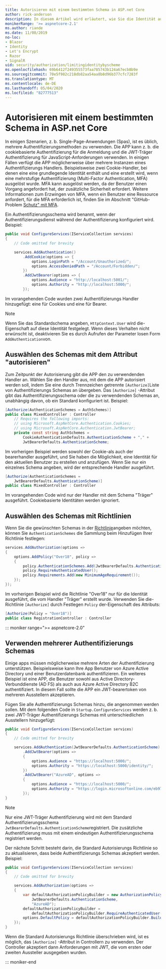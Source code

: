 ```yaml
---
title: Autorisieren mit einem bestimmten Schema in ASP.net Core
author: rick-anderson
description: In diesem Artikel wird erläutert, wie Sie die Identität auf ein bestimmtes Schema beschränken, wenn Sie mit mehreren Authentifizierungsmethoden arbeiten.
monikerRange: '>= aspnetcore-2.1'
ms.author: riande
ms.date: 11/08/2019
no-loc:
- Blazor
- Identity
- Let's Encrypt
- Razor
- SignalR
uid: security/authorization/limitingidentitybyscheme
ms.openlocfilehash: 69b6412f249355573faa785743b124a67ecb8b9e
ms.sourcegitcommit: 70e5f982c218db82aa54aa8b8d96b377cfc7283f
ms.translationtype: MT
ms.contentlocale: de-DE
ms.lasthandoff: 05/04/2020
ms.locfileid: "82777513"
---
```

# <a name="authorize-with-a-specific-scheme-in-aspnet-core"></a>Autorisieren mit einem bestimmten Schema in ASP.net Core

In einigen Szenarien, z. b. Single-Page-Anwendungen (Spas), ist es üblich, mehrere Authentifizierungsmethoden zu verwenden. Die APP kann z. b. die cookiebasierte Authentifizierung für die Anmeldung und die JWT-Träger Authentifizierung für JavaScript-Anforderungen verwenden. In einigen Fällen verfügt die APP möglicherweise über mehrere Instanzen eines Authentifizierungs Handlers. Beispielsweise zwei Cookie-Handler, bei denen eine eine grundlegende Identität enthält und eine erstellt wird, wenn eine mehrstufige Authentifizierung (Multi-Factor Authentication, MFA) ausgelöst wurde. MFA kann ausgelöst werden, da der Benutzer einen Vorgang angefordert hat, der zusätzliche Sicherheit erfordert. Weitere Informationen zum Erzwingen von MFA, wenn ein Benutzer eine Ressource anfordert, für die MFA erforderlich ist, finden Sie im Abschnitt "GitHub-Problem [Schutz" mit MFA](https://github.com/dotnet/AspNetCore.Docs/issues/15791#issuecomment-580464195).

Ein Authentifizierungsschema wird benannt, wenn der Authentifizierungsdienst während der Authentifizierung konfiguriert wird. Beispiel:

```csharp
public void ConfigureServices(IServiceCollection services)
{
    // Code omitted for brevity

    services.AddAuthentication()
        .AddCookie(options => {
            options.LoginPath = "/Account/Unauthorized/";
            options.AccessDeniedPath = "/Account/Forbidden/";
        })
        .AddJwtBearer(options => {
            options.Audience = "http://localhost:5001/";
            options.Authority = "http://localhost:5000/";
        });
```

Im vorangehenden Code wurden zwei Authentifizierungs Handler hinzugefügt: eine für Cookies und eine für Bearer.

>[!NOTE]
>Wenn Sie das Standardschema angeben, `HttpContext.User` wird die-Eigenschaft auf diese Identität festgelegt. Wenn dieses Verhalten nicht erwünscht ist, deaktivieren Sie es durch Aufrufen der Parameter losen Form `AddAuthentication`von.

## <a name="selecting-the-scheme-with-the-authorize-attribute"></a>Auswählen des Schemas mit dem Attribut "autorisieren"

Zum Zeitpunkt der Autorisierung gibt die APP den zu verwendenden Handler an. Wählen Sie den Handler aus, mit dem die APP autorisiert werden soll, indem Sie eine durch Trennzeichen getrennte `[Authorize]`Liste von Authentifizierungs Schemas an übergeben. Das `[Authorize]` -Attribut gibt das Authentifizierungsschema oder die zu verwendenden Schemas an, unabhängig davon, ob ein Standard konfiguriert ist. Beispiel:

```csharp
[Authorize(AuthenticationSchemes = AuthSchemes)]
public class MixedController : Controller
    // Requires the following imports:
    // using Microsoft.AspNetCore.Authentication.Cookies;
    // using Microsoft.AspNetCore.Authentication.JwtBearer;
    private const string AuthSchemes =
        CookieAuthenticationDefaults.AuthenticationScheme + "," +
        JwtBearerDefaults.AuthenticationScheme;
```

Im vorherigen Beispiel werden sowohl der Cookie-als auch der bearerhandler ausgeführt, und Sie haben die Möglichkeit, eine Identität für den aktuellen Benutzer zu erstellen und anzufügen. Wenn Sie nur ein einzelnes Schema angeben, wird der entsprechende Handler ausgeführt.

```csharp
[Authorize(AuthenticationSchemes = 
    JwtBearerDefaults.AuthenticationScheme)]
public class MixedController : Controller
```

Im vorangehenden Code wird nur der Handler mit dem Schema "Träger" ausgeführt. Cookiebasierte Identitäten werden ignoriert.

## <a name="selecting-the-scheme-with-policies"></a>Auswählen des Schemas mit Richtlinien

Wenn Sie die gewünschten Schemas in der [Richtlinie](xref:security/authorization/policies)angeben möchten, können Sie `AuthenticationSchemes` die Sammlung beim Hinzufügen Ihrer Richtlinie festlegen:

```csharp
services.AddAuthorization(options =>
{
    options.AddPolicy("Over18", policy =>
    {
        policy.AuthenticationSchemes.Add(JwtBearerDefaults.AuthenticationScheme);
        policy.RequireAuthenticatedUser();
        policy.Requirements.Add(new MinimumAgeRequirement());
    });
});
```

Im vorherigen Beispiel wird die Richtlinie "Over18" nur für die Identität ausgeführt, die vom Handler "Träger" erstellt wurde. Verwenden Sie die-Richtlinie `[Authorize]` durch Festlegen `Policy` der-Eigenschaft des Attributs:

```csharp
[Authorize(Policy = "Over18")]
public class RegistrationController : Controller
```

::: moniker range=">= aspnetcore-2.0"

## <a name="use-multiple-authentication-schemes"></a>Verwenden mehrerer Authentifizierungs Schemas

Einige apps müssen möglicherweise mehrere Arten der Authentifizierung unterstützen. Beispielsweise kann Ihre App Benutzer von Azure Active Directory und einer Benutzerdatenbank authentifizieren. Ein weiteres Beispiel ist eine APP, die Benutzer sowohl aus Active Directory-Verbunddienste (AD FS) als auch aus Azure Active Directory B2C authentifiziert. In diesem Fall sollte die APP ein JWT-bearertoken von mehreren Ausstellern akzeptieren.

Fügen Sie alle Authentifizierungs Schemas hinzu, die angenommen werden sollen. Mit dem folgenden Code in `Startup.ConfigureServices` werden z. b. zwei JWT-Träger Authentifizierungs Schemas mit unterschiedlichen Ausstellern hinzugefügt:

```csharp
public void ConfigureServices(IServiceCollection services)
{
    // Code omitted for brevity

    services.AddAuthentication(JwtBearerDefaults.AuthenticationScheme)
        .AddJwtBearer(options =>
        {
            options.Audience = "https://localhost:5000/";
            options.Authority = "https://localhost:5000/identity/";
        })
        .AddJwtBearer("AzureAD", options =>
        {
            options.Audience = "https://localhost:5000/";
            options.Authority = "https://login.microsoftonline.com/eb971100-6f99-4bdc-8611-1bc8edd7f436/";
        });
}
```

> [!NOTE]
> Nur eine JWT-Träger Authentifizierung wird mit dem Standard Authentifizierungsschema `JwtBearerDefaults.AuthenticationScheme`registriert. Die zusätzliche Authentifizierung muss mit einem eindeutigen Authentifizierungsschema registriert werden.

Der nächste Schritt besteht darin, die Standard Autorisierungs Richtlinie so zu aktualisieren, dass beide Authentifizierungs Schemas akzeptiert werden. Beispiel:

```csharp
public void ConfigureServices(IServiceCollection services)
{
    // Code omitted for brevity

    services.AddAuthorization(options =>
    {
        var defaultAuthorizationPolicyBuilder = new AuthorizationPolicyBuilder(
            JwtBearerDefaults.AuthenticationScheme,
            "AzureAD");
        defaultAuthorizationPolicyBuilder = 
            defaultAuthorizationPolicyBuilder.RequireAuthenticatedUser();
        options.DefaultPolicy = defaultAuthorizationPolicyBuilder.Build();
    });
}
```

Wenn die Standard Autorisierungs Richtlinie überschrieben wird, ist es möglich, das `[Authorize]` -Attribut in Controllern zu verwenden. Der Controller akzeptiert dann Anforderungen mit JWT, die vom ersten oder zweiten Aussteller ausgegeben wurden.

::: moniker-end
